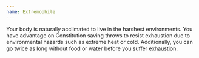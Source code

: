 ```yaml
---
name: Extremophile
---
```

Your body is naturally acclimated to live in the harshest environments. You have advantage on Constitution saving 
throws to resist exhaustion due to environmental hazards such as extreme heat or cold. Additionally, you can go 
twice as long without food or water before you suffer exhaustion.
